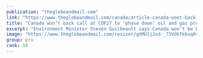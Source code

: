 ```yaml
---
publication: "theglobeandmail.com"
link: "https://www.theglobeandmail.com/canada/article-canada-wont-back-call-at-cop27-to-phase-down-oil-and-gas-production-2/"
title: "Canada won’t back call at COP27 to ‘phase down’ oil and gas production"
excerpt: "Environment Minister Steven Guilbeault says Canada won’t be backing call to phase out oil and gas production at COP27"
image: "https://www.theglobeandmail.com/resizer/gXMU1jJsd-_73Vdkfkkvq0vzbKM=/1200x800/filters:quality(80)/cloudfront-us-east-1.images.arcpublishing.com/tgam/OYHGSY2S2NIATHXCZJ4CZ5VW5U.jpg"
group: pro
rank: 18
---
```

